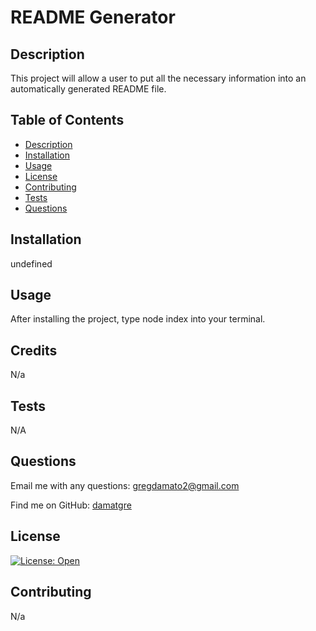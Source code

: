 
  # README Generator
    
 
  ## Description
  This project will allow a user to put all the necessary information into an automatically generated README file.

  ## Table of Contents
  - [Description](#description)
  - [Installation](#installation)
  - [Usage](#usage)
  - [License](#license)
  - [Contributing](#contributing)
  - [Tests](#tests)
  - [Questions](#questions)

  ## Installation
  undefined

  ## Usage
  After installing the project, type node index into your terminal. 

  ## Credits
  N/a

  ## Tests
  N/A

  ## Questions
  Email me with any questions: gregdamato2@gmail.com
  
  Find me on GitHub: [damatgre](https://github.com/damatgre)

  ## License
  [![License: Open](https://img.shields.io/badge/license-Open-blue.svg)](http://opensource.org/licenses/Open)

  ## Contributing
  N/a

  